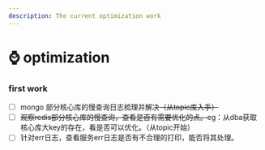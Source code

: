 ```yaml
---
description: The current optimization work
---
```


# ⌚ optimization

### first work

* [ ] mongo 部分核心库的慢查询日志梳理并解决~~（从topic库入手）~~
* [ ] ~~观察redis部分核心库的慢查询，查看是否有需要优化的点。~~eg：从dba获取核心库大key的存在，看是否可以优化。（从topic开始）
* [ ] 针对err日志，查看服务err日志是否有不合理的打印，能否将其处理。
